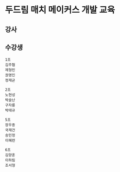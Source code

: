 # 두드림 매치 메이커스 개발 교육

## 강사
    
## 수강생

    1조
    김주협
    제형민
    권영인
    정재균 

    2조
    노현성
    박슬난
    구자룡
    박태규   
    
    5조
    장우종
    국재건
    송민정
    이혜련

    6조 
    김양훈
    이하림
    조서형